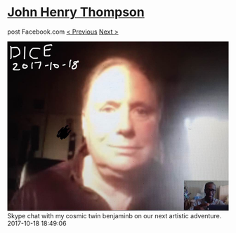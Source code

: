 # [John Henry Thompson](../README.md)
post Facebook.com
[< Previous](2017-10-22-1.md) [Next >](2017-10-16-1.md)

[![](../media/2017-10-18/Timeline-Photos-Skype-chat-with-my-cosmic-twin-benjaminb-on-our.jpg)](../README.md)
Skype chat with my cosmic twin benjaminb on our next artistic adventure.
2017-10-18 18:49:06